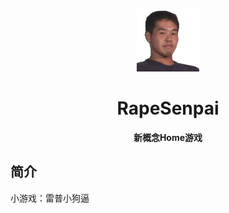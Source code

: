 <p align="center">
  <a href="https://zlczy.github.io/RapeSenpai/index.html"><img src="https://github.com/zlczy/RapeSenpai/blob/main/static/image/ClickBefore.png?raw=true" width="100" height="100" alt="RapeSenpai"></a>
</p>
<div align="center">

# RapeSenpai
**新概念Home游戏**
</div>

## 简介
小游戏：雷普小狗逼
